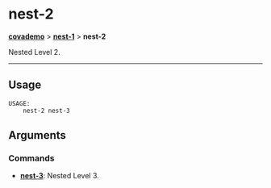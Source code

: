 # nest-2
__[covademo](examples/meta/help_docs/markdown/covademo.md)__ > __[nest-1](examples/meta/help_docs/markdown/covademo-nest-1.md)__ > __nest-2__

Nested Level 2.

___

## Usage
```shell
USAGE:
    nest-2 nest-3

```

## Arguments
### Commands
- [__nest-3__](examples/meta/help_docs/markdown/covademo-nest-1-nest-2-nest-3.md): Nested Level 3.

